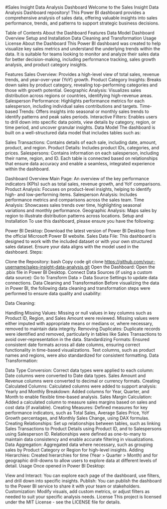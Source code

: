 #Sales Insight Data Analysis Dashboard
Welcome to the Sales Insight Data Analysis Dashboard repository! This Power BI dashboard provides a comprehensive analysis of sales data, offering valuable insights into sales performance, trends, and patterns to support strategic business decisions.

Table of Contents
About the Dashboard
Features
Data Model
Dashboard Overview
Setup and Installation
Data Cleaning and Transformation
Usage
License
About the Dashboard
This Power BI dashboard was created to help visualize key sales metrics and understand the underlying trends within the data. It is suitable for teams looking to monitor and analyze their sales data for better decision-making, including performance tracking, sales growth analysis, and product category insights.

Features
Sales Overview: Provides a high-level view of total sales, revenue trends, and year-over-year (YoY) growth.
Product Category Insights: Breaks down sales by product category, revealing top-performing categories and those with growth potential.
Geographic Analysis: Visualizes sales distribution across regions or countries, identifying high-revenue areas.
Salesperson Performance: Highlights performance metrics for each salesperson, including individual sales contributions and targets.
Time-based Trends: Offers insights into seasonal or monthly sales trends to identify patterns and peak sales periods.
Interactive Filters: Enables users to drill down into specific data points, view details by category, region, or time period, and uncover granular insights.
Data Model
The dashboard is built on a well-structured data model that includes tables such as:

Sales Transactions: Contains details of each sale, including date, amount, product, and region.
Product Details: Includes product IDs, categories, and prices.
Salespersons: Contains information on each salesperson, including their name, region, and ID.
Each table is connected based on relationships that ensure data accuracy and enable a seamless, integrated experience within the dashboard.

Dashboard Overview
Main Page: An overview of the key performance indicators (KPIs) such as total sales, revenue growth, and YoY comparisons.
Product Analysis: Focuses on product-level insights, helping to identify high- and low-performing items.
Salesperson Analysis: Includes performance metrics and comparisons across the sales team.
Time Analysis: Showcases sales trends over time, highlighting seasonal variations and monthly performance.
Geographic Analysis: Maps sales by region to illustrate distribution patterns across locations.
Setup and Installation
To use this dashboard, please ensure you have the following:

Power BI Desktop: Download the latest version of Power BI Desktop from the official Microsoft Power BI website.
Sales Data File: This dashboard is designed to work with the included dataset or with your own structured sales dataset. Ensure your data aligns with the model used in the dashboard.
Steps:

Clone the Repository:
bash
Copy code
git clone https://github.com/your-username/sales-insight-data-analysis.git
Open the Dashboard:
Open the .pbix file in Power BI Desktop.
Connect Data Sources (if using a custom data source):
Go to Transform Data > Data Source Settings to update data connections.
Data Cleaning and Transformation
Before visualizing the data in Power BI, the following data cleaning and transformation steps were performed to ensure data quality and usability:

Data Cleaning:

Handling Missing Values: Missing or null values in key columns such as Product ID, Region, and Sales Amount were reviewed. Missing values were either imputed with appropriate means or medians or, where necessary, removed to maintain data integrity.
Removing Duplicates: Duplicate records were identified and removed, particularly in tables like Sales Transactions to avoid over-representation in the data.
Standardizing Formats: Ensured consistent date formats across all date columns, ensuring correct functionality in time-based visualizations. Text columns, such as product names and regions, were also standardized for consistent formatting.
Data Transformation:

Data Type Conversion: Correct data types were applied to each column:
Date columns were converted to Date data types.
Sales Amount and Revenue columns were converted to decimal or currency formats.
Creating Calculated Columns: Calculated columns were added to support analysis:
Yearly and Monthly Breakdown: Added columns for Year, Quarter, and Month to enable flexible time-based analysis.
Sales Margin Calculation: Added a calculated column to measure sales margins based on sales and cost data (if available).
Creating Measures:
Defined measures for key performance indicators, such as Total Sales, Average Sales Price, YoY Growth percentages, and Monthly Sales Change, using DAX formulas.
Creating Relationships:
Set up relationships between tables, such as linking Sales Transactions to Product Details using Product ID, and to Salespersons using Salesperson ID. Relationships were defined as one-to-many to maintain data consistency and enable accurate filtering in visualizations.
Data Aggregation:
Aggregated data where necessary, such as grouping sales by Product Category or Region for high-level insights.
Adding Hierarchies: Created hierarchies for time (Year > Quarter > Month) and for geographic drill-downs to allow users to explore data at different levels of detail.
Usage
Once opened in Power BI Desktop:

View and Interact: You can explore each page of the dashboard, use filters, and drill down into specific insights.
Publish: You can publish the dashboard to the Power BI service to share it with your team or stakeholders.
Customization: Modify visuals, add custom metrics, or adjust filters as needed to suit your specific analysis needs.
License
This project is licensed under the MIT License - see the LICENSE file for details.

